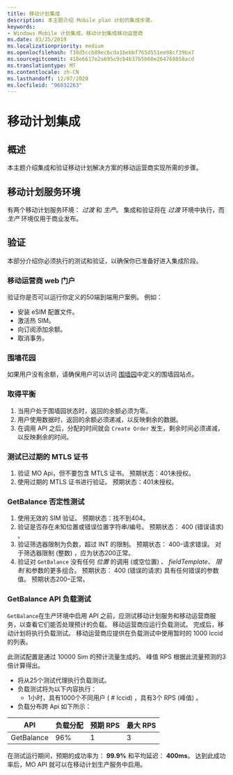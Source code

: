 ```yaml
---
title: 移动计划集成
description: 本主题介绍 Mobile plan 计划的集成步骤。
keywords:
- Windows Mobile 计划集成，移动计划集成移动运营商
ms.date: 03/25/2019
ms.localizationpriority: medium
ms.openlocfilehash: f30d5ccb89ec6cda1bebbf765d551ee98cf39ba7
ms.sourcegitcommit: 418e6617e2a695c9cb4b37b5b60e264760858acd
ms.translationtype: MT
ms.contentlocale: zh-CN
ms.lasthandoff: 12/07/2020
ms.locfileid: "96832263"
---
```

# <a name="mobile-plans-integration"></a>移动计划集成

## <a name="overview"></a>概述

本主题介绍集成和验证移动计划解决方案的移动运营商实现所需的步骤。

## <a name="mobile-plans-service-environments"></a>移动计划服务环境

有两个移动计划服务环境： *过渡* 和 *生产*。 集成和验证将在 *过渡* 环境中执行，而 *生产* 环境仅用于商业发布。

## <a name="validation"></a>验证

本部分介绍你必须执行的测试和验证，以确保你已准备好进入集成阶段。

### <a name="mobile-operator-web-portal"></a>移动运营商 web 门户

验证你是否可以运行你定义的50端到端用户案例。 例如：

- 安装 eSIM 配置文件。
- 激活热 SIM。
- 向订阅添加余额。
- 取消事务。

### <a name="walled-garden"></a>围墙花园

如果用户没有余额，请确保用户可以访问 [围墙园](mobile-plans-walled-garden.md)中定义的围墙园站点。

### <a name="getting-balance"></a>取得平衡

1. 当用户处于围墙园状态时，返回的余额必须为零。
2. 用户使用数据时，返回的余额必须递减，以反映剩余的数据。
3. 在调用 API 之后，分配的时间就会 `Create Order` 发生，剩余时间必须递减，以反映剩余的时间。

### <a name="test-with-expired-mtls-certificate"></a>测试已过期的 MTLS 证书

1. 验证 MO Api，但不要包含 MTLS 证书。 预期状态：401未授权。
2. 使用过期的 MTLS 证书进行验证。 预期状态：401未授权。

### <a name="getbalance-negative-tests"></a>GetBalance 否定性测试

1. 使用无效的 SIM 验证。 预期状态：找不到404。
2. 验证是否存在未知位置或错误位置字符串/编号。 预期状态： 400 (错误请求) 。
3. 验证筛选器限制为负数，超过 INT 的限制。 预期状态： 400-请求错误。 对于筛选器限制 (整数) ，应为状态200正常。
4. 验证对 `GetBalance` 没有任何 *位置* 的调用 (或空位置) 、 *fieldTemplate*、 *限制* 和参数的更多组合。 预期状态： 400 (错误的请求) 具有任何错误的参数值。 预期状态200–正常。

### <a name="getbalance-api-load-test"></a>GetBalance API 负载测试

`GetBalance`在生产环境中启用 API 之前，应测试移动计划服务和移动运营商服务，以查看它们能否处理预计的负载。 移动运营商应运行负载测试。 完成后，移动计划将执行负载测试。 移动运营商应提供在负载测试中使用暂时的 1000 Iccid 的列表。

此测试配置是通过 10000 Sim 的预计流量生成的。 峰值 RPS 根据此流量预测的3倍计算得出。

- 将从25个测试代理执行负载测试。
- 负载测试将为以下内容执行：
  - 1小时，具有1000个不同用户 ( # Iccid) ，具有3个 RPS (峰值) 。
- 负载分布跨 Api 如下所示：

| API | 负载分配 | 预期 RPS | 最大 RPS |
| --- | --- | --- | --- |
| GetBalance | 96% | 1 | 3 |

在测试运行期间，预期的成功率为： **99.9%** 和平均延迟： **400ms**。 达到此成功率后，MO API 就可以在移动计划生产服务中启用。
